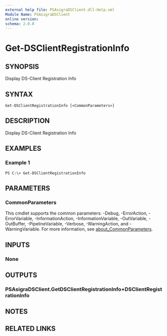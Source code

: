```yaml
---
external help file: PSAsigraDSClient.dll-Help.xml
Module Name: PSAsigraDSClient
online version:
schema: 2.0.0
---
```


# Get-DSClientRegistrationInfo

## SYNOPSIS
Display DS-Client Registration Info

## SYNTAX

```
Get-DSClientRegistrationInfo [<CommonParameters>]
```

## DESCRIPTION
Display DS-Client Registration Info

## EXAMPLES

### Example 1
```
PS C:\> Get-DSClientRegistrationInfo
```

## PARAMETERS

### CommonParameters
This cmdlet supports the common parameters: -Debug, -ErrorAction, -ErrorVariable, -InformationAction, -InformationVariable, -OutVariable, -OutBuffer, -PipelineVariable, -Verbose, -WarningAction, and -WarningVariable. For more information, see [about_CommonParameters](http://go.microsoft.com/fwlink/?LinkID=113216).

## INPUTS

### None
## OUTPUTS

### PSAsigraDSClient.GetDSClientRegistrationInfo+DSClientRegistrationInfo

## NOTES

## RELATED LINKS
